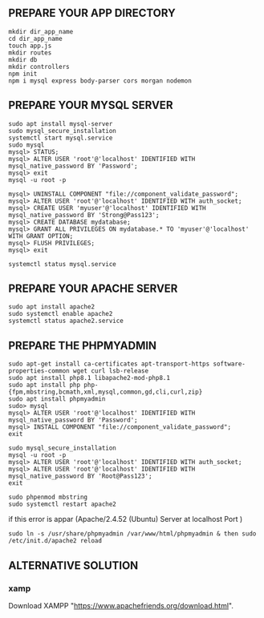 ## PREPARE YOUR APP DIRECTORY
```
mkdir dir_app_name
cd dir_app_name
touch app.js
mkdir routes
mkdir db
mkdir controllers
npm init
npm i mysql express body-parser cors morgan nodemon
```

## PREPARE YOUR MYSQL SERVER
```
sudo apt install mysql-server
sudo mysql_secure_installation
systemctl start mysql.service
sudo mysql
mysql> STATUS;
mysql> ALTER USER 'root'@'localhost' IDENTIFIED WITH mysql_native_password BY 'Password';
mysql> exit
mysql -u root -p
```
```
mysql> UNINSTALL COMPONENT "file://component_validate_password";
mysql> ALTER USER 'root'@'localhost' IDENTIFIED WITH auth_socket;
mysql> CREATE USER 'myuser'@'localhost' IDENTIFIED WITH mysql_native_password BY 'Strong@Pass123';
mysql> CREATE DATABASE mydatabase;
mysql> GRANT ALL PRIVILEGES ON mydatabase.* TO 'myuser'@'localhost' WITH GRANT OPTION;
mysql> FLUSH PRIVILEGES;
mysql> exit
```
```
systemctl status mysql.service
```
## PREPARE YOUR APACHE SERVER

```
sudo apt install apache2
sudo systemctl enable apache2
systemctl status apache2.service 
```
## PREPARE THE PHPMYADMIN

```
sudo apt-get install ca-certificates apt-transport-https software-properties-common wget curl lsb-release
sudo apt install php8.1 libapache2-mod-php8.1
sudo apt install php php-{fpm,mbstring,bcmath,xml,mysql,common,gd,cli,curl,zip}
sudo apt install phpmyadmin
sudo> mysql
mysql> ALTER USER 'root'@'localhost' IDENTIFIED WITH mysql_native_password BY 'Password';
mysql> INSTALL COMPONENT "file://component_validate_password";
exit
```
```
sudo mysql_secure_installation 
mysql -u root -p 
mysql> ALTER USER 'root'@'localhost' IDENTIFIED WITH auth_socket;
mysql> ALTER USER 'root'@'localhost' IDENTIFIED WITH mysql_native_password BY 'Root@Pass123';
exit
```
```
sudo phpenmod mbstring
sudo systemctl restart apache2
```

if this error is appar (Apache/2.4.52 (Ubuntu) Server at localhost Port ) 

```
sudo ln -s /usr/share/phpmyadmin /var/www/html/phpmyadmin & then sudo /etc/init.d/apache2 reload
```
## ALTERNATIVE SOLUTION

### xamp

Download XAMPP "https://www.apachefriends.org/download.html".